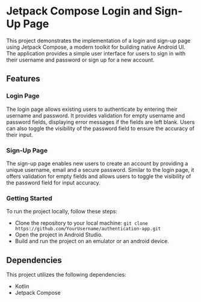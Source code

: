 #  Jetpack Compose Login and Sign-Up Page
This project demonstrates the implementation of a login and sign-up page using Jetpack Compose, a modern toolkit for building native Android UI. The application provides a simple user interface for users to sign in with their username and password or sign up for a new account.

## Features
### Login Page
The login page allows existing users to authenticate by entering their username and password. It provides validation for empty username and password fields, displaying error messages if the fields are left blank. Users can also toggle the visibility of the password field to ensure the accuracy of their input.

### Sign-Up Page
The sign-up page enables new users to create an account by providing a unique username, email and a secure password. Similar to the login page, it offers validation for empty fields and allows users to toggle the visibility of the password field for input accuracy.

### Getting Started
To run the project locally, follow these steps:

* Clone the repository to your local machine:
`git clone https://github.com/YourUsername/authentication-app.git`
* Open the project in Android Studio.
* Build and run the project on an emulator or an android device.

## Dependencies
This project utilizes the following dependencies:
* Kotlin
* Jetpack Compose

